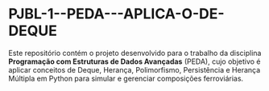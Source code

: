 # PJBL-1--PEDA---APLICA-O-DE-DEQUE
Este repositório contém o projeto desenvolvido para o trabalho da disciplina **Programação com Estruturas de Dados Avançadas** (PEDA), cujo objetivo é aplicar conceitos de Deque, Herança, Polimorfismo, Persistência e Herança Múltipla em Python para simular e gerenciar composições ferroviárias.
